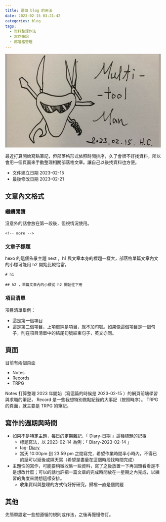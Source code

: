 ```yaml
---
title: 這個 blog 的用法
date: 2023-02-15 03:21:42
categories: blog
tags:
  - 資料整理作法
  - 寫作筆記
  - 部落格管理
---
```


![Multitoolmann v1](/images/multitoolman-v2_640x384.jpg)

<!-- 以下是自訂圖片大小的語法，但不是 Markdown 的語法，所以只是存參 -->
<!-- {% img /images/multitoolman-v2_640x384.jpg 350 What is this test %} -->

最近打算開始寫點筆記，但部落格形式依照時間排序，久了會很不好找資料，所以會用一個頁面來手動整理相關部落格文章。讓自己以後找資料也方便。

<!-- more -->

- 文件建立日期 2023-02-15
- 最後修改日期 2023-02-21

## 文章內文格式

### 繼續閱讀

沒意外的話會放在第一段後，但視情況使用。

```
<!-- more -->
```

### 文章子標題

hexo 的這個佈景主題 next ，h1 與文章本身的標題一樣大，部落格單篇文章內文的小標可能用 h2 開始比較恰當。

```
# h1

## h2 ，單篇文章內的小標從 h2 開始往下用
```

### 項目清單

項目清單舉例：

- 這是第一個項目
- 這是第二個項目，上項單純是項目，就不加句號。如果像這個項目是一個句子，則在項目清單中的結尾句號結束句子，英文亦同。

## 頁面

目前有兩個頁面

- Notes
- Records
- TRPG

Notes 打算整理 2023 年開始（寫這篇的時候是 2023-02-15 ）的網頁前端學習與求職的筆記， Record 是一些我想特別做點紀錄的大事記（按照時序）。 TRPG 的頁面，就主要是 TRPG 的筆記。

## 寫作的週期與時間

- 如果不是特定主題，每日的定期雜記，「 Diary-日期 」這種標題的記事
  - 標題寫法，以 2023-02-14 為例：「 Diary-2023-02-14 」
  - tag: [Diary](/tags/Diary/)
  - 當天 10:00pm 到 23:59 pm 之間寫完，希望作業時間半小時內，不得已的話可以延後或隔天寫（希望是盡量在這個時段找時間完成）
- 主題性的寫作，可能要稍微收集一些資料，寫了之後放置一下再回頭看看是不是想改什麼；可以的話也許把一篇文章的完成時間放在一星期之內完成，以練習的角度來說想這樣安排。
  - 收集資料與整理的方式待好好研究，歸檔一直是個問題

## 其他

先簡單設定一些想遵循的規則或作法，之後再慢慢修訂。
